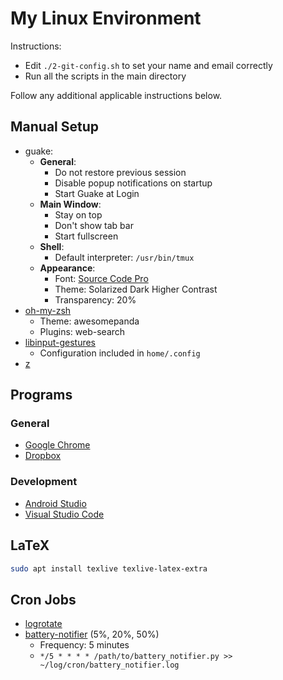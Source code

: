 # My Linux Environment

Instructions:
* Edit `./2-git-config.sh` to set your name and email correctly
* Run all the scripts in the main directory

Follow any additional applicable instructions below.

## Manual Setup

* guake:
  * **General**:
    * Do not restore previous session
    * Disable popup notifications on startup
    * Start Guake at Login
  * **Main Window**:
    * Stay on top
    * Don't show tab bar
    * Start fullscreen
  * **Shell**:
    * Default interpreter: `/usr/bin/tmux`
  * **Appearance**:
    * Font: [Source Code Pro](https://github.com/adobe-fonts/source-code-pro)
    * Theme: Solarized Dark Higher Contrast
    * Transparency: 20%
* [oh-my-zsh](https://github.com/robbyrussell/oh-my-zsh)
  * Theme: awesomepanda
  * Plugins: web-search
* [libinput-gestures](https://github.com/bulletmark/libinput-gestures)
  * Configuration included in `home/.config`
* [z](https://github.com/rupa/z)

## Programs

### General

* [Google Chrome](https://www.google.com/intl/en_ca/chrome/)
* [Dropbox](https://www.dropbox.com/install)

### Development

* [Android Studio](https://developer.android.com/studio)
* [Visual Studio Code](https://code.visualstudio.com/download)

## LaTeX

```bash
sudo apt install texlive texlive-latex-extra
```

## Cron Jobs

* [logrotate](https://linux.die.net/man/8/logrotate)
* [battery-notifier](https://github.com/jleung51/scripts/tree/master/battery_notifier) (5%, 20%, 50%)
  * Frequency: 5 minutes
  * `*/5 * * * * /path/to/battery_notifier.py >> ~/log/cron/battery_notifier.log`
